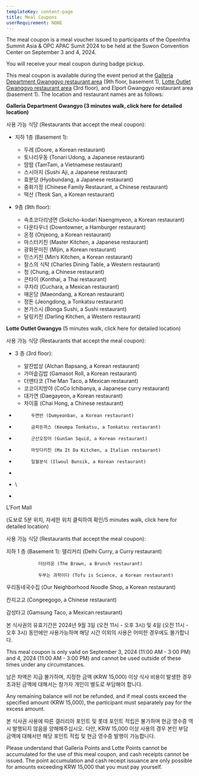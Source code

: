 ```yaml
---
templateKey: content-page
title: Meal Coupons
userRequirement: NONE
---
```

The meal coupon is a meal voucher issued to participants of the OpenInfra Summit Asia & OPC APAC Sumit 2024 to be held at the Suwon Convention Center on September 3 and 4, 2024.

You will receive your meal coupon during badge pickup.

This meal coupon is available during the event period at the [Galleria Department Gwanggyo restaurant area](https://dept.galleria.co.kr/store-info/gwanggyo/shopping-info) (9th floor, basement 1), [Lotte Outlet Gwanggyo restaurant area](https://www.lotteshopping.com/store/main?cstrCd=0355) (3rd floor), and Elport Gwanggyo restaurant area (basement 1). The location and restaurant names are as follows:

**Galleria Department Gwangyo (3 minutes walk, click here for detailed location)**   

사용 가능 식당 (Restaurants that accept the meal coupon):

* 지하 1층 (Basement 1):  	

  * 두레 (Doore, a Korean restaurant) 
  * 토나리우동 (Tonari Udong, a Japanese restaurant)
  * 땀땀 (TamTam, a Vietnamese restaurant)
  * 스시아지 (Sushi Aji, a Japanese restaurant)
  * 효분당 (Hyobundang, a Japanese restaurant)
  * 중화가정 (Chinese Family Restaurant, a Chinese restaurant)
  * 떡산 (Tteok San, a Korean restaurant)
* 9층 (9th floor):

  * 속초코다리냉면 (Sokcho-kodari Naengmyeon, a Korean restaurant)
  * 다운타우너 (Downtowner, a Hamburger restaurant)
  * 온정 (Onjeong, a Korean restaurant)
  * 마스터키친 (Master Kitchen, a Japanese restaurant)
  * 광화문미진 (Mijin, a Korean restaurant)
  * 민스키친 (Min’s Kitchen, a Korean restaurant)
  * 찰스의 식탁 (Charles Dining Table, a Western restaurant)
  * 청 (Chung, a Chinese restaurant)
  * 콘타이 (Konthai, a Thai restaurant)
  * 쿠차라 (Cuchara, a Mexican restaurant)
  * 매온당 (Maeondang, a Korean restaurant)
  * 정돈 (Jeongdong, a Tonkatsu restaurant)
  * 본가스시 (Bonga Sushi, a Sushi restaurant)
  * 달링키친 (Darling Kitchen, a Western restaurant)

 **Lotte Outlet Gwangyo** (5 minutes walk, click here for detailed location)   

사용 가능 식당 (Restaurants that accept the meal coupon):

* 3 층 (3rd floor): 

  * 알찬밥상 (Alchan Bapsang, a Korean restaurant)
  * 가마솥김밥 (Gamasot Roll, a Korean restaurant)
  * 더맨타코 (The Man Taco, a Mexican restaurant)
  * 코코이치방야 (CoCo Ichibanya, a Japanese curry restaurant)
  * 대가연 (Daegayeon, a Korean restaurant)
  * 차이홍 (Chai Hong, a Chinese restaurant)
* 			두면반 (Dumyeonban, a Korean restaurant)
* 			금파돈까스 (Keumpa Tonkatsu, a Tonkatsu restaurant)
* 			군산오징어 (GunSan Squid, a Korean restaurant)
* 			마잇다키친 (Ma It Da Kitchen, a Italian restaurant)
* 			일월분식 (Ilwoul Bunsik, a Korean restaurant)
*
* \    
*

L’Fort Mall  







(도보로 5분 위치, 자세한 위치 클릭하여 확인/5 minutes walk, click here for detailed location)



사용 가능 식당 (Restaurants that accept the meal coupon):

지하 1 층 (Basement 1):  	델리커리 (Delhi Curry, a Curry restaurant)

				더브라운 (The Brown, a Brunch restaurant)

				두부는 과학이다 (Tofu is Science, a Korean restaurant)

우리동네국수집 (Our Neighborhood Noodle Shop, a Korean restaurant)

칸지고고 (Congeegogo, a Chinese restaurant)

감성타고 (Gamsung Taco, a Mexican restaurant)	

본 식사권의 유효기간은 2024년 9월 3일 (오전 11시 - 오후 3시) 및 4일 (오전 11시 - 오후 3시) 동안에만 사용가능하며 해당 시간 이외의 사용은 어떠한 경우에도 불가합니다.  



This meal coupon is only valid on September 3, 2024 (11:00 AM - 3:00 PM) and 4, 2024 (11:00 AM - 3:00 PM) and cannot be used outside of these times under any circumstances.

  

남은 차액은 지급 불가하며, 지정한 금액 (KRW 15,000) 이상 식사 비용이 발생한 경우 초과된 금액에 대해서는 참가자 개인이 별도로 부담해야 합니다.

Any remaining balance will not be refunded, and if meal costs exceed the specified amount (KRW 15,000), the participant must separately pay for the excess amount.

본 식사권 사용에 따른 갤러리아 포인트 및 롯데 포인트 적립은 불가하며 현금 영수증 역시 발행되지 않음을 양해해주십시오.  다만, KRW 15,000 이상 사용의 경우 본인 부담 금액에 대해서만 해당 포인트 적립 및 현금 영수증 발행이 가능합니다.

Please understand that Galleria Points and Lotte Points cannot be accumulated for the use of this meal coupon, and cash receipts cannot be issued. The point accumulation and cash receipt issuance are only possible for amounts exceeding KRW 15,000 that you must pay yourself.
